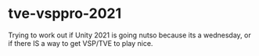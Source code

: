 # tve-vsppro-2021

Trying to work out if Unity 2021 is going nutso because its a wednesday, or if there IS a way to get VSP/TVE to play nice.
